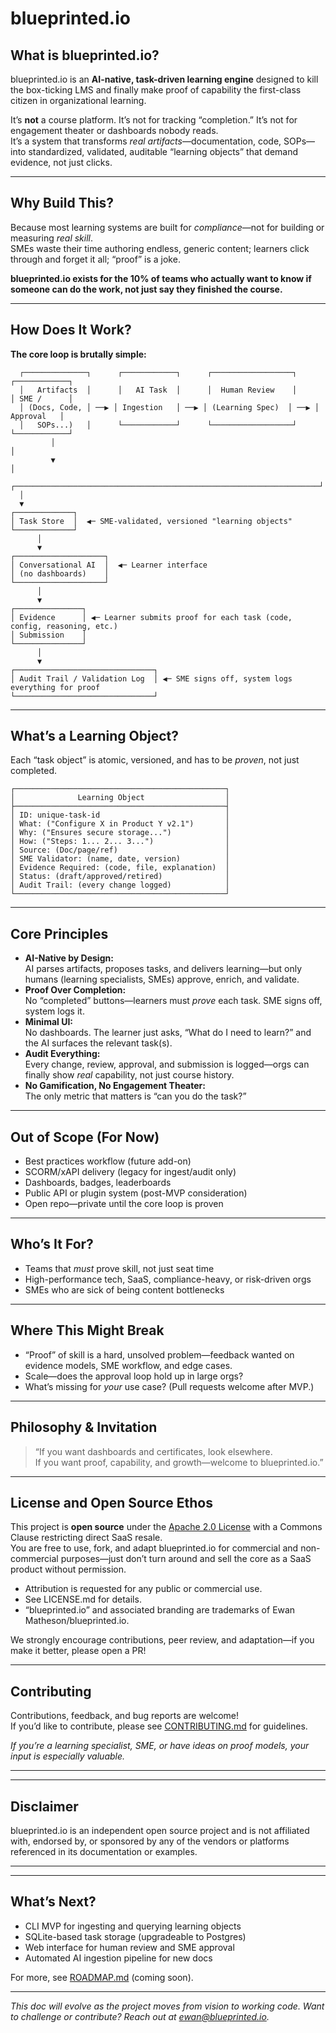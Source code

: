 
# blueprinted.io

## What is blueprinted.io?

blueprinted.io is an **AI-native, task-driven learning engine** designed to kill the box-ticking LMS and finally make proof of capability the first-class citizen in organizational learning.

It’s **not** a course platform. It’s not for tracking “completion.” It’s not for engagement theater or dashboards nobody reads.  
It’s a system that transforms *real artifacts*—documentation, code, SOPs—into standardized, validated, auditable “learning objects” that demand evidence, not just clicks.

---

## Why Build This?

Because most learning systems are built for *compliance*—not for building or measuring *real skill*.  
SMEs waste their time authoring endless, generic content; learners click through and forget it all; “proof” is a joke.

**blueprinted.io exists for the 10% of teams who actually want to know if someone can do the work, not just say they finished the course.**

---

## How Does It Work?

**The core loop is brutally simple:**

```ascii
  ┌──────────────┐      ┌────────────┐      ┌──────────────────┐      ┌────────────┐
  │   Artifacts  │      │   AI Task  │      │  Human Review    │      │ SME /      │
  │ (Docs, Code, │ ──▶ │ Ingestion   │ ──▶ │ (Learning Spec)  │ ──▶ │ Approval   │
  │   SOPs...)   │      └────────────┘      └──────────────────┘      └────────────┘
         │                                                             │
         ▼                                                             │
  ┌────────────────────────────────────────────────────────────────────┘
  │
  ▼
┌─────────────┐
│ Task Store  │  ◀─ SME-validated, versioned "learning objects"
└─────────────┘
      │
      ▼
┌────────────────────┐
│ Conversational AI  │  ◀─ Learner interface
│ (no dashboards)    │
└────────────────────┘
      │
      ▼
┌───────────────┐
│ Evidence      │ ◀─ Learner submits proof for each task (code, config, reasoning, etc.)
│ Submission    │
└───────────────┘
      │
      ▼
┌───────────────────────────────┐
│ Audit Trail / Validation Log  │ ◀─ SME signs off, system logs everything for proof
└───────────────────────────────┘
```

---

## What’s a Learning Object?

Each “task object” is atomic, versioned, and has to be *proven*, not just completed.

```ascii
┌───────────────────────────────────────────────┐
│              Learning Object                  │
├───────────────────────────────────────────────┤
│ ID: unique-task-id                            │
│ What: ("Configure X in Product Y v2.1")       │
│ Why: ("Ensures secure storage...")            │
│ How: ("Steps: 1... 2... 3...")                │
│ Source: (Doc/page/ref)                        │
│ SME Validator: (name, date, version)          │
│ Evidence Required: (code, file, explanation)  │
│ Status: (draft/approved/retired)              │
│ Audit Trail: (every change logged)            │
└───────────────────────────────────────────────┘
```

---

## Core Principles

- **AI-Native by Design:**  
  AI parses artifacts, proposes tasks, and delivers learning—but only humans (learning specialists, SMEs) approve, enrich, and validate.
- **Proof Over Completion:**  
  No “completed” buttons—learners must *prove* each task. SME signs off, system logs it.
- **Minimal UI:**  
  No dashboards. The learner just asks, “What do I need to learn?” and the AI surfaces the relevant task(s).
- **Audit Everything:**  
  Every change, review, approval, and submission is logged—orgs can finally show *real* capability, not just course history.
- **No Gamification, No Engagement Theater:**  
  The only metric that matters is “can you do the task?”

---

## Out of Scope (For Now)

- Best practices workflow (future add-on)
- SCORM/xAPI delivery (legacy for ingest/audit only)
- Dashboards, badges, leaderboards
- Public API or plugin system (post-MVP consideration)
- Open repo—private until the core loop is proven

---

## Who’s It For?

- Teams that *must* prove skill, not just seat time
- High-performance tech, SaaS, compliance-heavy, or risk-driven orgs
- SMEs who are sick of being content bottlenecks

---

## Where This Might Break

- “Proof” of skill is a hard, unsolved problem—feedback wanted on evidence models, SME workflow, and edge cases.
- Scale—does the approval loop hold up in large orgs?
- What’s missing for *your* use case? (Pull requests welcome after MVP.)

---

## Philosophy & Invitation

> “If you want dashboards and certificates, look elsewhere.  
If you want proof, capability, and growth—welcome to blueprinted.io.”

---

## License and Open Source Ethos

This project is **open source** under the [Apache 2.0 License](LICENSE.md) with a Commons Clause restricting direct SaaS resale.  
You are free to use, fork, and adapt blueprinted.io for commercial and non-commercial purposes—just don’t turn around and sell the core as a SaaS product without permission.

- Attribution is requested for any public or commercial use.
- See LICENSE.md for details.
- “blueprinted.io” and associated branding are trademarks of Ewan Matheson/blueprinted.io.

We strongly encourage contributions, peer review, and adaptation—if you make it better, please open a PR!

---

## Contributing

Contributions, feedback, and bug reports are welcome!  
If you’d like to contribute, please see [CONTRIBUTING.md](CONTRIBUTING.md) for guidelines.

*If you’re a learning specialist, SME, or have ideas on proof models, your input is especially valuable.*

---

---

## Disclaimer

blueprinted.io is an independent open source project and is not affiliated with, endorsed by, or sponsored by any of the vendors or platforms referenced in its documentation or examples.

---

---

## What’s Next?

- CLI MVP for ingesting and querying learning objects
- SQLite-based task storage (upgradeable to Postgres)
- Web interface for human review and SME approval
- Automated AI ingestion pipeline for new docs

For more, see [ROADMAP.md](ROADMAP.md) (coming soon).

---


*This doc will evolve as the project moves from vision to working code. Want to challenge or contribute? Reach out at ewan@blueprinted.io.*
